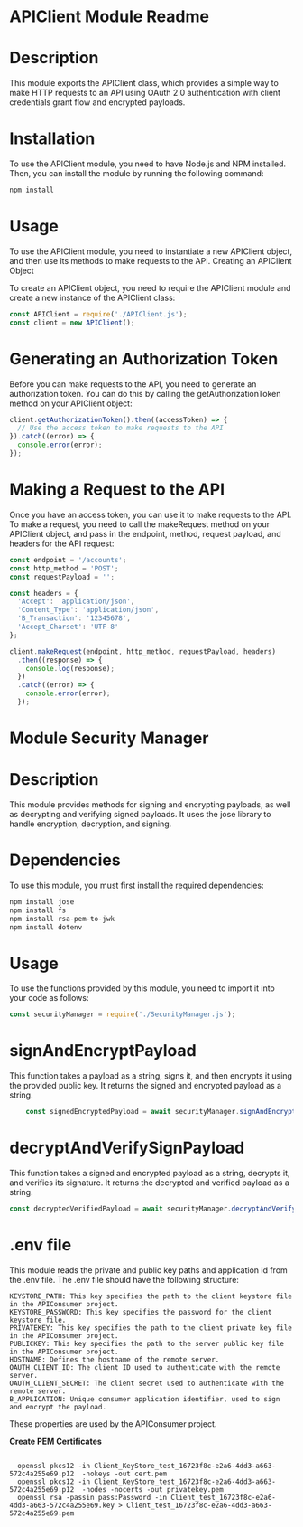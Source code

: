 # APIClient Module Readme

# Description
This module exports the APIClient class, which provides a simple way to make HTTP requests to an API using OAuth 2.0 authentication with client credentials grant flow and encrypted payloads.

# Installation

To use the APIClient module, you need to have Node.js and NPM installed. Then, you can install the module by running the following command:

```javascript
npm install
```
# Usage

To use the APIClient module, you need to instantiate a new APIClient object, and then use its methods to make requests to the API.
Creating an APIClient Object

To create an APIClient object, you need to require the APIClient module and create a new instance of the APIClient class:
```javascript
const APIClient = require('./APIClient.js');
const client = new APIClient();
```
# Generating an Authorization Token

Before you can make requests to the API, you need to generate an authorization token. You can do this by calling the getAuthorizationToken method on your APIClient object:

```javascript
client.getAuthorizationToken().then((accessToken) => {
  // Use the access token to make requests to the API
}).catch((error) => {
  console.error(error);
});
```
# Making a Request to the API

Once you have an access token, you can use it to make requests to the API. To make a request, you need to call the makeRequest method on your APIClient object, and pass in the endpoint, method, request payload, and headers for the API request:

```javascript
const endpoint = '/accounts';
const http_method = 'POST';
const requestPayload = '';

const headers = {
  'Accept': 'application/json',
  'Content_Type': 'application/json',
  'B_Transaction': '12345678',
  'Accept_Charset': 'UTF-8'
};

client.makeRequest(endpoint, http_method, requestPayload, headers)
  .then((response) => {
    console.log(response);
  })
  .catch((error) => {
    console.error(error);
  });

```
# Module Security Manager

# Description
This module provides methods for signing and encrypting payloads, as well as decrypting and verifying signed payloads. It uses the jose library to handle encryption, decryption, and signing.

# Dependencies
To use this module, you must first install the required dependencies:
```javascript
npm install jose
npm install fs
npm install rsa-pem-to-jwk
npm install dotenv

```
# Usage

To use the functions provided by this module, you need to import it into your code as follows:
```javascript
const securityManager = require('./SecurityManager.js');

```
 # signAndEncryptPayload

This function takes a payload as a string, signs it, and then encrypts it using the provided public key. It returns the signed and encrypted payload as a string.

```javascript
    const signedEncryptedPayload = await securityManager.signAndEncryptPayload(payload);
```
 # decryptAndVerifySignPayload

This function takes a signed and encrypted payload as a string, decrypts it, and verifies its signature. It returns the decrypted and verified payload as a string.

```javascript
const decryptedVerifiedPayload = await securityManager.decryptAndVerifySignPayload(signedEncryptedPayload);
```

# .env file

This module reads the private and public key paths and application id from the .env file. The .env file should have the following structure:

    KEYSTORE_PATH: This key specifies the path to the client keystore file in the APIConsumer project. 
    KEYSTORE_PASSWORD: This key specifies the password for the client keystore file. 
    PRIVATEKEY: This key specifies the path to the client private key file in the APIConsumer project. 
    PUBLICKEY: This key specifies the path to the server public key file in the APIConsumer project. 
    HOSTNAME: Defines the hostname of the remote server.
    OAUTH_CLIENT_ID: The client ID used to authenticate with the remote server.
    OAUTH_CLIENT_SECRET: The client secret used to authenticate with the remote server.
    B_APPLICATION: Unique consumer application identifier, used to sign and encrypt the payload.

These properties are used by the APIConsumer project.

**Create PEM Certificates**
```openssl

  openssl pkcs12 -in Client_KeyStore_test_16723f8c-e2a6-4dd3-a663-572c4a255e69.p12  -nokeys -out cert.pem
  openssl pkcs12 -in Client_KeyStore_test_16723f8c-e2a6-4dd3-a663-572c4a255e69.p12  -nodes -nocerts -out privatekey.pem
  openssl rsa -passin pass:Password -in Client_test_16723f8c-e2a6-4dd3-a663-572c4a255e69.key > Client_test_16723f8c-e2a6-4dd3-a663-572c4a255e69.pem
  ```